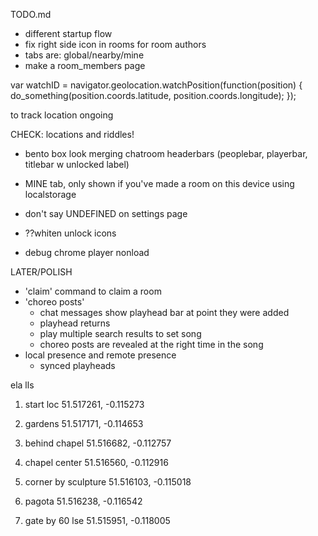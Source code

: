 TODO.md

- different startup flow
- fix right side icon in rooms for room authors
- tabs are: global/nearby/mine
- make a room_members page


var watchID = navigator.geolocation.watchPosition(function(position) {
  do_something(position.coords.latitude, position.coords.longitude);
});

to track location ongoing



CHECK:  locations and riddles!

- bento box look merging chatroom headerbars (peoplebar, playerbar, titlebar w unlocked label)
- MINE tab, only shown if you've made a room on this device using localstorage
- don't say UNDEFINED on settings page

- ??whiten unlock icons
- debug chrome player nonload






LATER/POLISH
- 'claim' command to claim a room
- 'choreo posts'
    - chat messages show playhead bar at point they were added
    - playhead returns
    - play multiple search results to set song
    - choreo posts are revealed at the right time in the song
- local presence and remote presence
    - synced playheads




ela lls
1. start loc
    51.517261, -0.115273

2. gardens
    51.517171, -0.114653

3. behind chapel
    51.516682, -0.112757

4. chapel center
    51.516560, -0.112916

5. corner by sculpture
    51.516103, -0.115018

6. pagota
    51.516238, -0.116542

7. gate by 60 lse
    51.515951, -0.118005
